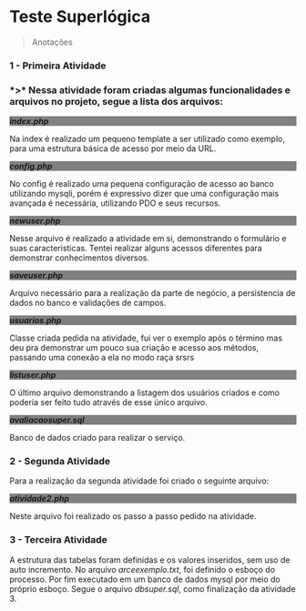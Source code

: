 # Teste Superlógica

> Anotações

<h3> 1 - Primeira Atividade</h3>
<h3> *>* Nessa atividade foram criadas algumas funcionalidades e arquivos no projeto, segue a lista dos arquivos:</br></h3>
<p style="background-color:grey"><i ><b> index.php</b></i></p>
Na index é realizado um pequeno template a ser utilizado como exemplo, para uma estrutura básica de acesso por meio da URL.

<p style="background-color:grey"><i ><b> config.php</b></i></p>
No config é realizado uma pequena configuração de acesso ao banco utilizando mysqli, porém é expressivo dizer que uma configuração mais avançada é necessária, utilizando PDO e seus recursos.

<p style="background-color:grey"><i ><b> newuser.php</b></i></p>

Nesse arquivo é realizado a atividade em si, demonstrando o formulário e suas caracteristicas. Tentei realizar alguns acessos diferentes para demonstrar conhecimentos diversos.

<p style="background-color:grey"><i ><b> saveuser.php</b></i></p>

Arquivo necessário para a realização da parte de negócio, a persistencia de dados no banco e validações de campos.

<p style="background-color:grey"><i ><b> usuarios.php</b></i></p>

Classe criada pedida na atividade, fui ver o exemplo após o término mas deu pra demonstrar um pouco sua criação e acesso aos métodos, passando uma conexão a ela no modo raça srsrs

<p style="background-color:grey"><i ><b> listuser.php</b></i></p>

O último arquivo demonstrando a listagem dos usuários criados e como poderia ser feito tudo através de esse único arquivo.

<p style="background-color:grey"><i ><b> avaliacaosuper.sql</b></i></p>

Banco de dados criado para realizar o serviço.



<h3>2 - Segunda Atividade</h3>

Para a realização da segunda atividade foi criado o seguinte arquivo:
 
<p style="background-color:grey"><i ><b> atividade2.php</b></i></p>

Neste arquivo foi realizado os passo a passo pedido na atividade.


<h3>3 - Terceira Atividade</h3>

<p> A estrutura das tabelas foram definidas e os valores inseridos, sem uso de auto incremento. 
No arquivo <i>arceexemplo.txt</i>, foi definido o esboço do processo. Por fim executado em um banco de dados mysql por meio do próprio esboço. Segue o arquivo <i>dbsuper.sql</i>, como finalização da atividade 3. </p>